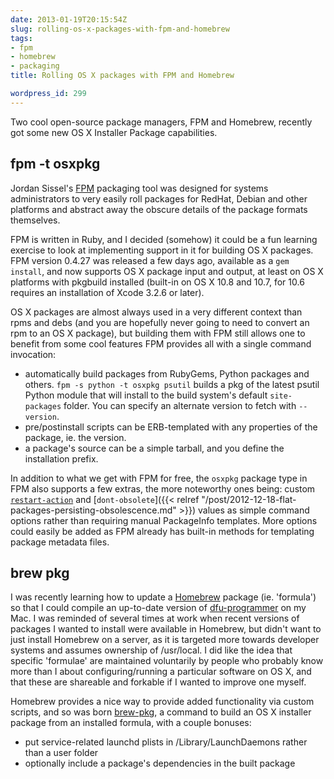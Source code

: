 ```yaml
---
date: 2013-01-19T20:15:54Z
slug: rolling-os-x-packages-with-fpm-and-homebrew
tags:
- fpm
- homebrew
- packaging
title: Rolling OS X packages with FPM and Homebrew

wordpress_id: 299
---
```


Two cool open-source package managers, FPM and Homebrew, recently got some new OS X Installer Package capabilities.

## fpm -t osxpkg


Jordan Sissel's [FPM](https://github.com/jordansissel/fpm) packaging tool was designed for systems administrators to very easily roll packages for RedHat, Debian and other platforms and abstract away the obscure details of the package formats themselves.

FPM is written in Ruby, and I decided (somehow) it could be a fun learning exercise to look at implementing support in it for building OS X packages. FPM version 0.4.27 was released a few days ago, available as a `gem install`, and now supports OS X package input and output, at least on OS X platforms with pkgbuild installed (built-in on OS X 10.8 and 10.7, for 10.6 requires an installation of Xcode 3.2.6 or later).

OS X packages are almost always used in a very different context than rpms and debs (and you are  hopefully never going to need to convert an rpm to an OS X package), but building them with FPM still allows one to benefit from some cool features FPM provides all with a single command invocation:

  * automatically build packages from RubyGems, Python packages and others. `fpm -s python -t osxpkg psutil` builds a pkg of the latest psutil Python module that will install to the build system's default `site-packages` folder. You can specify an alternate version to fetch with `--version`.
  * pre/postinstall scripts can be ERB-templated with any properties of the package, ie. the version.
  * a package's source can be a simple tarball, and you define the installation prefix.

In addition to what we get with FPM for free, the `osxpkg` package type in FPM also supports a few extras, the more noteworthy ones being: custom [`restart-action`](http://managingosx.wordpress.com/2012/07/05/stupid-tricks-with-pkgbuild/) and [`dont-obsolete`]({{< relref "/post/2012-12-18-flat-packages-persisting-obsolescence.md" >}}) values as simple command options rather than requiring manual PackageInfo templates. More options could easily be added as FPM already has built-in methods for templating package metadata files.


## brew pkg

I was recently learning how to update a [Homebrew](https://github.com/mxcl/homebrew/tree/master/Library/Formula/dfu-programmer.rb) package (ie. 'formula') so that I could compile an up-to-date version of [dfu-programmer](http://dfu-programmer.sourceforge.net) on my Mac. I was reminded of several times at work when recent versions of packages I wanted to install were available in Homebrew, but didn't want to just install Homebrew on a server, as it is targeted more towards developer systems and assumes ownership of /usr/local. I did like the idea that specific 'formulae' are maintained voluntarily by people who probably know more than I about configuring/running a particular software on OS X, and that these are shareable and forkable if I wanted to improve one myself.

Homebrew provides a nice way to provide added functionality via custom scripts, and so was born [brew-pkg](https://github.com/timsutton/brew-pkg), a command to build an OS X installer package from an installed formula, with a couple bonuses:

  * put service-related launchd plists in /Library/LaunchDaemons rather than a user folder
  * optionally include a package's dependencies in the built package
